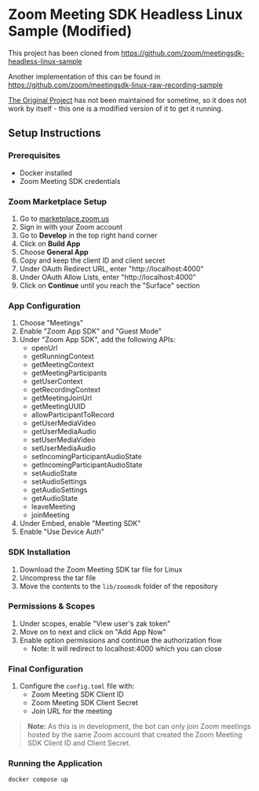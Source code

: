 # Zoom Meeting SDK Headless Linux Sample (Modified)

This project has been cloned from https://github.com/zoom/meetingsdk-headless-linux-sample

Another implementation of this can be found in https://github.com/zoom/meetingsdk-linux-raw-recording-sample

[The Original Project](https://github.com/zoom/meetingsdk-headless-linux-sample) has not been maintained for sometime, so it does not work by itself - this one is a modified version of it to get it running.

## Setup Instructions

### Prerequisites
- Docker installed
- Zoom Meeting SDK credentials

### Zoom Marketplace Setup
1. Go to [marketplace.zoom.us](https://marketplace.zoom.us)
2. Sign in with your Zoom account
3. Go to **Develop** in the top right hand corner
4. Click on **Build App**
5. Choose **General App**
6. Copy and keep the client ID and client secret
7. Under OAuth Redirect URL, enter "http://localhost:4000"
8. Under OAuth Allow Lists, enter "http://localhost:4000"
9. Click on **Continue** until you reach the "Surface" section

### App Configuration
1. Choose "Meetings"
2. Enable "Zoom App SDK" and "Guest Mode"
3. Under "Zoom App SDK", add the following APIs:
   - openUrl
   - getRunningContext
   - getMeetingContext
   - getMeetingParticipants
   - getUserContext
   - getRecordingContext
   - getMeetingJoinUrl
   - getMeetingUUID
   - allowParticipantToRecord
   - getUserMediaVideo
   - getUserMediaAudio
   - setUserMediaVideo
   - setUserMediaAudio
   - setIncomingParticipantAudioState
   - getIncomingParticipantAudioState
   - setAudioState
   - setAudioSettings
   - getAudioSettings
   - getAudioState
   - leaveMeeting
   - joinMeeting
4. Under Embed, enable "Meeting SDK"
5. Enable "Use Device Auth"

### SDK Installation
1. Download the Zoom Meeting SDK tar file for Linux
2. Uncompress the tar file
3. Move the contents to the `lib/zoomsdk` folder of the repository

### Permissions & Scopes
1. Under scopes, enable "View user's zak token"
2. Move on to next and click on "Add App Now"
3. Enable option permissions and continue the authorization flow
   - Note: It will redirect to localhost:4000 which you can close

### Final Configuration
1. Configure the `config.toml` file with:
   - Zoom Meeting SDK Client ID
   - Zoom Meeting SDK Client Secret
   - Join URL for the meeting

> **Note:** As this is in development, the bot can only join Zoom meetings hosted by the same Zoom account that created the Zoom Meeting SDK Client ID and Client Secret.

### Running the Application
```
docker compose up
```